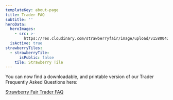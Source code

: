 ```yaml
---
templateKey: about-page
title: Trader FAQ
subtitle: ''
heroData:
  heroImages:
    - src: >-
        https://res.cloudinary.com/strawberryfair/image/upload/v1580042492/Banner/18020191843_ed6f984240_4k-banner_cua4t4.jpg
  isActive: true
strawberryTiles:
  - strawberryTile:
      isPublic: false
    tile: Strawberry Tile
---
```

You can now find a downloadable, and printable version of our Trader Frequently Asked Questions here: 

 [Strawberry Fair Trader FAQ](https://docs.google.com/document/d/1VK62GAmE1bzmHqwnoVzksYNBo0hmcGAaqFn3pZUGEgY/edit?usp=sharing)
